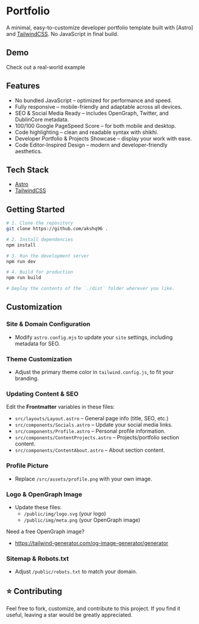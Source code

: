 # Portfolio

A minimal, easy-to-customize developer portfolio template built with [Astro] and [TailwindCSS](https://tailwindcss.com/). No JavaScript in final build.

## Demo

Check out a real-world example

<!-- ![Astro Developer Portfolio Template - About Preview | devi|dev|io](assets/preview-about.png)

![Astro Developer Portfolio Template - Projects Preview | devi|dev|io](assets/preview-projects.png) -->

## Features

- No bundled JavaScript – optimized for performance and speed.
- Fully responsive – mobile-friendly and adaptable across all devices.
- SEO & Social Media Ready – includes OpenGraph, Twitter, and DublinCore metadata.
- 100/100 Google PageSpeed Score – for both mobile and desktop.
- Code highlighting – clean and readable syntax with shikhi.
- Developer Portfolio & Projects Showcase – display your work with ease.
- Code Editor-Inspired Design – modern and developer-friendly aesthetics.

## Tech Stack

- [Astro](https://astro.build/)
- [TailwindCSS](https://tailwindcss.com/)

## Getting Started

```sh
# 1. Clone the repository
git clone https://github.com/akshq96 .

# 2. Install dependencies
npm install

# 3. Run the development server
npm run dev

# 4. Build for production
npm run build

# Deploy the contents of the `./dist` folder wherever you like.
```

## Customization

### Site & Domain Configuration

- Modify `astro.config.mjs` to update your `site` settings, including metadata for SEO.

### Theme Customization

- Adjust the primary theme color in `tailwind.config.js`, to fit your branding.

### Updating Content & SEO

Edit the **Frontmatter** variables in these files:

- `src/layouts/Layout.astro` – General page info (title, SEO, etc.)
- `src/components/Socials.astro` – Update your social media links.
- `src/components/Profile.astro` – Personal profile information.
- `src/components/ContentProjects.astro` – Projects/portfolio section content.
- `src/components/ContentAbout.astro` – About section content.

### Profile Picture

- Replace `/src/assets/profile.png` with your own image.

### Logo & OpenGraph Image

- Update these files:
  - `/public/img/logo.svg` (your logo)
  - `/public/img/meta.png` (your OpenGraph image)

Need a free OpenGraph image?

- https://tailwind-generator.com/og-image-generator/generator

### Sitemap & Robots.txt

- Adjust `/public/robots.txt` to match your domain.

## ⭐ Contributing

Feel free to fork, customize, and contribute to this project. If you find it useful, leaving a star would be greatly appreciated.
